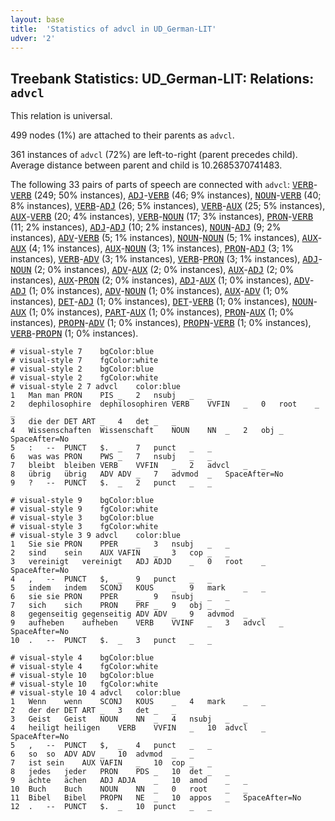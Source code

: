```yaml
---
layout: base
title:  'Statistics of advcl in UD_German-LIT'
udver: '2'
---
```


## Treebank Statistics: UD_German-LIT: Relations: `advcl`

This relation is universal.

499 nodes (1%) are attached to their parents as `advcl`.

361 instances of `advcl` (72%) are left-to-right (parent precedes child).
Average distance between parent and child is 10.2685370741483.

The following 33 pairs of parts of speech are connected with `advcl`: <tt><a href="de_lit-pos-VERB.html">VERB</a></tt>-<tt><a href="de_lit-pos-VERB.html">VERB</a></tt> (249; 50% instances), <tt><a href="de_lit-pos-ADJ.html">ADJ</a></tt>-<tt><a href="de_lit-pos-VERB.html">VERB</a></tt> (46; 9% instances), <tt><a href="de_lit-pos-NOUN.html">NOUN</a></tt>-<tt><a href="de_lit-pos-VERB.html">VERB</a></tt> (40; 8% instances), <tt><a href="de_lit-pos-VERB.html">VERB</a></tt>-<tt><a href="de_lit-pos-ADJ.html">ADJ</a></tt> (26; 5% instances), <tt><a href="de_lit-pos-VERB.html">VERB</a></tt>-<tt><a href="de_lit-pos-AUX.html">AUX</a></tt> (25; 5% instances), <tt><a href="de_lit-pos-AUX.html">AUX</a></tt>-<tt><a href="de_lit-pos-VERB.html">VERB</a></tt> (20; 4% instances), <tt><a href="de_lit-pos-VERB.html">VERB</a></tt>-<tt><a href="de_lit-pos-NOUN.html">NOUN</a></tt> (17; 3% instances), <tt><a href="de_lit-pos-PRON.html">PRON</a></tt>-<tt><a href="de_lit-pos-VERB.html">VERB</a></tt> (11; 2% instances), <tt><a href="de_lit-pos-ADJ.html">ADJ</a></tt>-<tt><a href="de_lit-pos-ADJ.html">ADJ</a></tt> (10; 2% instances), <tt><a href="de_lit-pos-NOUN.html">NOUN</a></tt>-<tt><a href="de_lit-pos-ADJ.html">ADJ</a></tt> (9; 2% instances), <tt><a href="de_lit-pos-ADV.html">ADV</a></tt>-<tt><a href="de_lit-pos-VERB.html">VERB</a></tt> (5; 1% instances), <tt><a href="de_lit-pos-NOUN.html">NOUN</a></tt>-<tt><a href="de_lit-pos-NOUN.html">NOUN</a></tt> (5; 1% instances), <tt><a href="de_lit-pos-AUX.html">AUX</a></tt>-<tt><a href="de_lit-pos-AUX.html">AUX</a></tt> (4; 1% instances), <tt><a href="de_lit-pos-AUX.html">AUX</a></tt>-<tt><a href="de_lit-pos-NOUN.html">NOUN</a></tt> (3; 1% instances), <tt><a href="de_lit-pos-PRON.html">PRON</a></tt>-<tt><a href="de_lit-pos-ADJ.html">ADJ</a></tt> (3; 1% instances), <tt><a href="de_lit-pos-VERB.html">VERB</a></tt>-<tt><a href="de_lit-pos-ADV.html">ADV</a></tt> (3; 1% instances), <tt><a href="de_lit-pos-VERB.html">VERB</a></tt>-<tt><a href="de_lit-pos-PRON.html">PRON</a></tt> (3; 1% instances), <tt><a href="de_lit-pos-ADJ.html">ADJ</a></tt>-<tt><a href="de_lit-pos-NOUN.html">NOUN</a></tt> (2; 0% instances), <tt><a href="de_lit-pos-ADV.html">ADV</a></tt>-<tt><a href="de_lit-pos-AUX.html">AUX</a></tt> (2; 0% instances), <tt><a href="de_lit-pos-AUX.html">AUX</a></tt>-<tt><a href="de_lit-pos-ADJ.html">ADJ</a></tt> (2; 0% instances), <tt><a href="de_lit-pos-AUX.html">AUX</a></tt>-<tt><a href="de_lit-pos-PRON.html">PRON</a></tt> (2; 0% instances), <tt><a href="de_lit-pos-ADJ.html">ADJ</a></tt>-<tt><a href="de_lit-pos-AUX.html">AUX</a></tt> (1; 0% instances), <tt><a href="de_lit-pos-ADV.html">ADV</a></tt>-<tt><a href="de_lit-pos-ADJ.html">ADJ</a></tt> (1; 0% instances), <tt><a href="de_lit-pos-ADV.html">ADV</a></tt>-<tt><a href="de_lit-pos-NOUN.html">NOUN</a></tt> (1; 0% instances), <tt><a href="de_lit-pos-AUX.html">AUX</a></tt>-<tt><a href="de_lit-pos-ADV.html">ADV</a></tt> (1; 0% instances), <tt><a href="de_lit-pos-DET.html">DET</a></tt>-<tt><a href="de_lit-pos-ADJ.html">ADJ</a></tt> (1; 0% instances), <tt><a href="de_lit-pos-DET.html">DET</a></tt>-<tt><a href="de_lit-pos-VERB.html">VERB</a></tt> (1; 0% instances), <tt><a href="de_lit-pos-NOUN.html">NOUN</a></tt>-<tt><a href="de_lit-pos-AUX.html">AUX</a></tt> (1; 0% instances), <tt><a href="de_lit-pos-PART.html">PART</a></tt>-<tt><a href="de_lit-pos-AUX.html">AUX</a></tt> (1; 0% instances), <tt><a href="de_lit-pos-PRON.html">PRON</a></tt>-<tt><a href="de_lit-pos-AUX.html">AUX</a></tt> (1; 0% instances), <tt><a href="de_lit-pos-PROPN.html">PROPN</a></tt>-<tt><a href="de_lit-pos-ADV.html">ADV</a></tt> (1; 0% instances), <tt><a href="de_lit-pos-PROPN.html">PROPN</a></tt>-<tt><a href="de_lit-pos-VERB.html">VERB</a></tt> (1; 0% instances), <tt><a href="de_lit-pos-VERB.html">VERB</a></tt>-<tt><a href="de_lit-pos-PROPN.html">PROPN</a></tt> (1; 0% instances).


~~~ conllu
# visual-style 7	bgColor:blue
# visual-style 7	fgColor:white
# visual-style 2	bgColor:blue
# visual-style 2	fgColor:white
# visual-style 2 7 advcl	color:blue
1	Man	man	PRON	PIS	_	2	nsubj	_	_
2	dephilosophire	dephilosophiren	VERB	VVFIN	_	0	root	_	_
3	die	der	DET	ART	_	4	det	_	_
4	Wissenschaften	Wissenschaft	NOUN	NN	_	2	obj	_	SpaceAfter=No
5	:	--	PUNCT	$.	_	7	punct	_	_
6	was	was	PRON	PWS	_	7	nsubj	_	_
7	bleibt	bleiben	VERB	VVFIN	_	2	advcl	_	_
8	übrig	übrig	ADV	ADV	_	7	advmod	_	SpaceAfter=No
9	?	--	PUNCT	$.	_	2	punct	_	_

~~~


~~~ conllu
# visual-style 9	bgColor:blue
# visual-style 9	fgColor:white
# visual-style 3	bgColor:blue
# visual-style 3	fgColor:white
# visual-style 3 9 advcl	color:blue
1	Sie	sie	PRON	PPER	_	3	nsubj	_	_
2	sind	sein	AUX	VAFIN	_	3	cop	_	_
3	vereinigt	vereinigt	ADJ	ADJD	_	0	root	_	SpaceAfter=No
4	,	--	PUNCT	$,	_	9	punct	_	_
5	indem	indem	SCONJ	KOUS	_	9	mark	_	_
6	sie	sie	PRON	PPER	_	9	nsubj	_	_
7	sich	sich	PRON	PRF	_	9	obj	_	_
8	gegenseitig	gegenseitig	ADV	ADV	_	9	advmod	_	_
9	aufheben	aufheben	VERB	VVINF	_	3	advcl	_	SpaceAfter=No
10	.	--	PUNCT	$.	_	3	punct	_	_

~~~


~~~ conllu
# visual-style 4	bgColor:blue
# visual-style 4	fgColor:white
# visual-style 10	bgColor:blue
# visual-style 10	fgColor:white
# visual-style 10 4 advcl	color:blue
1	Wenn	wenn	SCONJ	KOUS	_	4	mark	_	_
2	der	der	DET	ART	_	3	det	_	_
3	Geist	Geist	NOUN	NN	_	4	nsubj	_	_
4	heiligt	heiligen	VERB	VVFIN	_	10	advcl	_	SpaceAfter=No
5	,	--	PUNCT	$,	_	4	punct	_	_
6	so	so	ADV	ADV	_	10	advmod	_	_
7	ist	sein	AUX	VAFIN	_	10	cop	_	_
8	jedes	jeder	PRON	PDS	_	10	det	_	_
9	ächte	ächen	ADJ	ADJA	_	10	amod	_	_
10	Buch	Buch	NOUN	NN	_	0	root	_	_
11	Bibel	Bibel	PROPN	NE	_	10	appos	_	SpaceAfter=No
12	.	--	PUNCT	$.	_	10	punct	_	_

~~~


